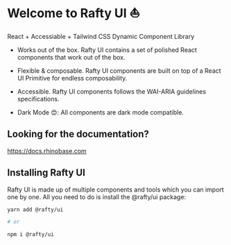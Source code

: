 # Welcome to Rafty UI ⛵

React + Accessiable + Tailwind CSS Dynamic Component Library

- Works out of the box. Rafty UI contains a set of polished React components that work out of the box.

- Flexible & composable. Rafty UI components are built on top of a React UI Primitive for endless composability.

- Accessible. Rafty UI components follows the WAI-ARIA guidelines specifications.

- Dark Mode 😍: All components are dark mode compatible.

## Looking for the documentation?

https://docs.rhinobase.com

## Installing Rafty UI

Rafty UI is made up of multiple components and tools which you can import one by one. All you need to do is install the @rafty/ui package:

```sh
yarn add @rafty/ui

# or

npm i @rafty/ui
```
